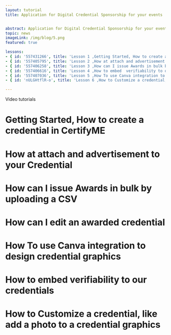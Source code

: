 ```yaml
---
layout: tutorial
title: Application for Digital Credential Sponsorship for your events


abstract: Application for Digital Credential Sponsorship for your events
topic: news
imageLink: /img/blog/5.png
featured: true

lessons: 
- { id: '557431266', title: 'Lesson 1 ,Getting Started, How to create a credential in CertifyME' }
- { id: '557405795', title: 'Lesson 2 ,How at attach and advertisement to your Credential ' }
- { id: '557406258', title: 'Lesson 3 ,How can I issue Awards in bulk by uploading a CSV' }
- { id: '557406616', title: 'Lesson 4 ,How to embed  verifiability to our credentials' }
- { id: '557407036', title: 'Lesson 5 ,How To use Canva integration to design credential graphics  ' }
- { id: 'nULGHtflR-o', title: 'Lesson 6 ,How to Customize a credential, like add a photo to a credential graphics ' }

---
```

Video tutorials

# Getting Started, How to create a credential in CertifyME
# How at attach and advertisement to your Credential 
# How can I issue Awards in bulk by uploading a CSV
# How can I edit an awarded credential 
# How To use Canva integration to design credential graphics 
# How to embed  verifiability to our credentials 
# How to Customize a credential, like add a photo to a credential graphics
